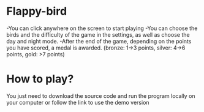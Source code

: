 ﻿# Flappy-bird
-You can click anywhere on the screen to start playing
-You can choose the birds and the difficulty of the game in the settings, as well as choose the day and night mode.
-After the end of the game, depending on the points you have scored, a medal is awarded. (bronze: 1->3 points, silver: 4->6 points, gold: >7 points)

# How to play?
You just need to download the source code and run the program locally on your computer or follow the link to use the demo version

